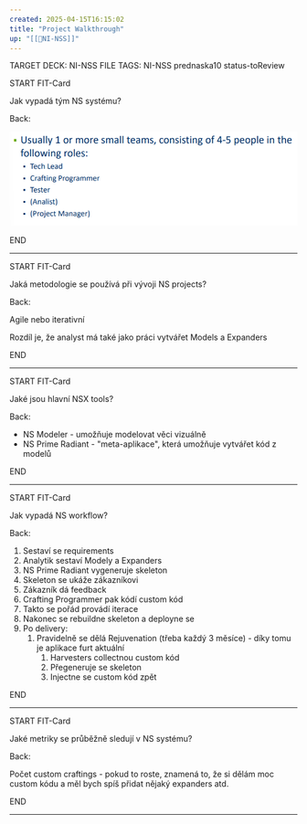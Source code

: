 ```yaml
---
created: 2025-04-15T16:15:02
title: "Project Walkthrough"
up: "[[📖NI-NSS]]"
---
```


TARGET DECK: NI-NSS
FILE TAGS: NI-NSS prednaska10 status-toReview


START
FIT-Card

Jak vypadá tým NS systému?

Back:

![](../../Assets/Pasted%20image%2020250415161926.png)
<!--ID: 1746599654057-->
END

---


START
FIT-Card

Jaká metodologie se používá při vývoji NS projects?

Back:

Agile nebo iterativní

Rozdíl je, že analyst má také jako práci vytvářet Models a Expanders
<!--ID: 1746599654073-->
END

---


START
FIT-Card

Jaké jsou hlavní NSX tools?

Back:

- NS Modeler - umožňuje modelovat věci vizuálně
- NS Prime Radiant - "meta-aplikace", která umožňuje vytvářet kód z modelů
<!--ID: 1746599654083-->
END

---


START
FIT-Card

Jak vypadá NS workflow?

Back:

1. Sestaví se requirements
2. Analytik sestaví Modely a Expanders
3. NS Prime Radiant vygeneruje skeleton
4. Skeleton se ukáže zákazníkovi
5. Zákazník dá feedback
6. Crafting Programmer pak kódí custom kód
7. Takto se pořád provádí iterace
8. Nakonec se rebuildne skeleton a deployne se
9. Po delivery:
	1. Pravidelně se dělá Rejuvenation (třeba každý 3 měsíce) - díky tomu je aplikace furt aktuální
		1. Harvesters collectnou custom kód
		2. Přegeneruje se skeleton
		3. Injectne se custom kód zpět
<!--ID: 1746599654091-->
END

---


START
FIT-Card

Jaké metriky se průběžně sledují v NS systému?

Back:

Počet custom craftings - pokud to roste, znamená to, že si dělám moc custom kódu a měl bych spíš přidat nějaký expanders atd.
<!--ID: 1746599654100-->
END

---
